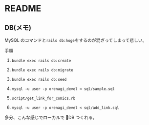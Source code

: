 # README

## DB(メモ)

MySQL のコマンドと`rails db:hoge`をするのが混ざってしまって悲しい。

手順

1. `bundle exec rails db:create`

2. `bundle exec rails db:migrate`

3. `bundle exec rails db:seed`

4. `mysql -u user -p orenagi_devel < sql/sample.sql`

5. `script/get_link_for_comics.rb`

6. `mysql -u user -p orenagi_devel < sql/add_link.sql`

多分、こんな感じでローカルで DB つくれる。
